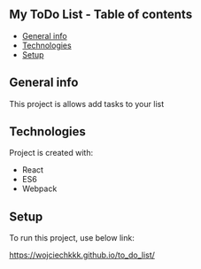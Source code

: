 ## My ToDo List - Table of contents
* [General info](#general-info)
* [Technologies](#technologies)
* [Setup](#setup)

## General info
This project is allows add tasks to your list
	
## Technologies
Project is created with:
* React
* ES6
* Webpack
	
## Setup
To run this project, use below link:

https://wojciechkkk.github.io/to_do_list/


